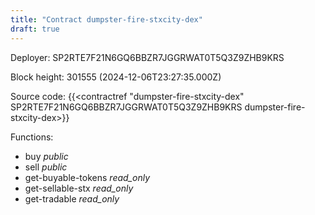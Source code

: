 ```yaml
---
title: "Contract dumpster-fire-stxcity-dex"
draft: true
---
```

Deployer: SP2RTE7F21N6GQ6BBZR7JGGRWAT0T5Q3Z9ZHB9KRS


 



Block height: 301555 (2024-12-06T23:27:35.000Z)

Source code: {{<contractref "dumpster-fire-stxcity-dex" SP2RTE7F21N6GQ6BBZR7JGGRWAT0T5Q3Z9ZHB9KRS dumpster-fire-stxcity-dex>}}

Functions:

* buy _public_
* sell _public_
* get-buyable-tokens _read_only_
* get-sellable-stx _read_only_
* get-tradable _read_only_
